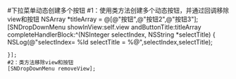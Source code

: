 #下拉菜单动态创建多个按钮
  #1：使用类方法创建多个动态按钮，并通过回调移除view和按钮
    NSArray *titleArray = @[@"按钮",@"按钮2",@"按钮3"];
    [SNDropDownMenu showInView:self.view andButtonTitle:titleArray completeHandlerBlock:^(NSInteger selectIndex, NSString *selectTitle) {
        NSLog(@"selectIndex= %ld selectTitle = %@",selectIndex,selectTitle);
        
    }];
    #2：类方法移除view和按钮
    [SNDropDownMenu removeView];
